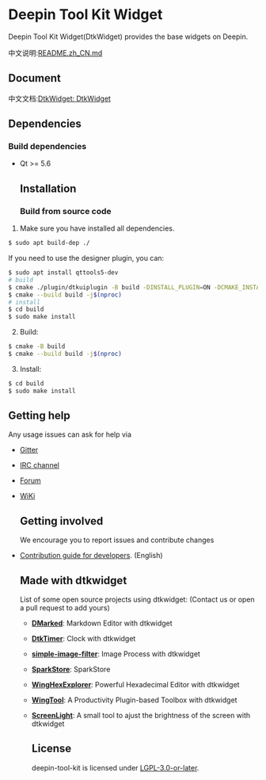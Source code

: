 # Deepin Tool Kit Widget

Deepin Tool Kit Widget(DtkWidget) provides the base widgets on Deepin.

中文说明:[README.zh_CN.md](https://github.com/linuxdeepin/dtkwidget/blob/master/README.zh_CN.md)

## Document

中文文档:[DtkWidget: DtkWidget](https://linuxdeepin.github.io/dtkwidget/)

## Dependencies

### Build dependencies

- Qt >= 5.6
  
  ## Installation
  
  ### Build from source code
  

1. Make sure you have installed all dependencies.
  
  ```bash
  $ sudo apt build-dep ./
  ```
  
  If you need to use the designer plugin, you can:
  
  ```bash
  $ sudo apt install qttools5-dev
  # build
  $ cmake ./plugin/dtkuiplugin -B build -DINSTALL_PLUGIN=ON -DCMAKE_INSTALL_PREFIX=/usr
  $ cmake --build build -j$(nproc)
  # install
  $ cd build
  $ sudo make install
  ```
  
2. Build:
  
  ```bash
  $ cmake -B build
  $ cmake --build build -j$(nproc)
  ```
  
3. Install:
  
  ```bash
  $ cd build
  $ sudo make install
  ```
  
  ## Getting help
  
  Any usage issues can ask for help via

- [Gitter](https://gitter.im/orgs/linuxdeepin/rooms)
- [IRC channel](https://webchat.freenode.net/?channels=deepin)
- [Forum](https://bbs.deepin.org)
- [WiKi](https://wiki.deepin.org/)
  
  ## Getting involved
  
  We encourage you to report issues and contribute changes
- [Contribution guide for developers](https://github.com/linuxdeepin/developer-center/wiki/Contribution-Guidelines-for-Developers-en). (English)
  
  ## Made with dtkwidget
  
  List of some open source projects using dtkwidget: (Contact us or open a pull request to add yours)
  - **[DMarked](https://github.com/DMarked/DMarked)**: Markdown Editor with dtkwidget
  - **[DtkTimer](https://github.com/gfdgd-xi/timer)**: Clock with dtkwidget
  - **[simple-image-filter](https://github.com/dependon/simple-image-filter)**: Image Process with dtkwidget
  - **[SparkStore](https://github.com/Spark-Store/Spark-Store)**: SparkStore
  - **[WingHexExplorer](https://github.com/Wing-summer/WingHexExplorer)**: Powerful Hexadecimal Editor with dtkwidget
  - **[WingTool](https://github.com/Wing-summer/WingTool)**: A Productivity Plugin-based Toolbox with dtkwidget
  - **[ScreenLight](https://github.com/Wing-summer/ScreenLight)**: A small tool to ajust the brightness of the screen with dtkwidget
    
    ## License
    
    deepin-tool-kit is licensed under [LGPL-3.0-or-later](LICENSE).
